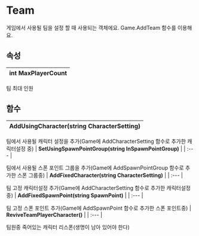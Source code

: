 # **Team**


게임에서 사용될 팀을 설정 할 때 사용되는 객체에요. Game.AddTeam 함수를 이용해요. 
## **속성**

| **int MaxPlayerCount** |
| :--- |

팀 최대 인원 
## **함수**

| **AddUsingCharacter(string CharacterSetting)** |
| :--- |

팀에서 사용될 캐릭터 설정을 추가(Game에 AddCharacterSetting 함수로 추가한 캐릭터설정 중) 
| **SetUsingSpawnPointGroup(string InSpawnPointGroup)** |
| :--- |

팀에서 사용될 스폰 포인트 그룹을 추가(Game에 AddSpawnPointGroup 함수로 추가한 스폰 그룹중) 
| **AddFixedCharacter(string CharacterSetting)** |
| :--- |

팀 고정 캐릭터설정 추가(Game에 AddCharacterSetting 함수로 추가한 캐릭터설정 중) 
| **AddFixedSpawnPoint(string SpawnPoint)** |
| :--- |

팀 고정 스폰 포인트 추가(Game에 AddSpawnPoint 함수로 추가한 스폰 포인트중) 
| **ReviveTeamPlayerCharacter()** |
| :--- |

팀원중 죽어있는 캐릭터 리스폰(생명이 남아 있어야 한다) 
